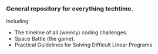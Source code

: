 ### General repository for everything techtime.

Including:

- The timeline of all (weekly) coding challenges.
- Space Battle (the game).
- Practical Guidelines for Solving Difficult Linear Programs